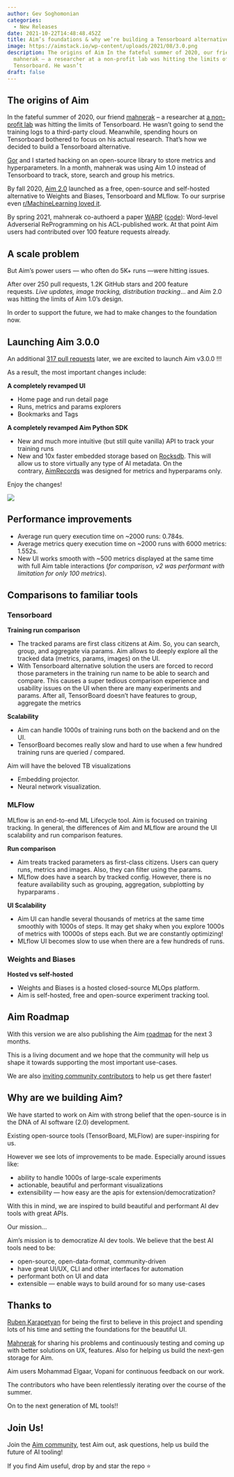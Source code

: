 ```yaml
---
author: Gev Soghomonian
categories:
  - New Releases
date: 2021-10-22T14:48:48.452Z
title: Aim’s foundations & why we’re building a Tensorboard alternative
image: https://aimstack.io/wp-content/uploads/2021/08/3.0.png
description: The origins of Aim In the fateful summer of 2020, our friend
  mahnerak – a researcher at a non-profit lab was hitting the limits of
  Tensorboard. He wasn’t
draft: false
---
```

## The origins of Aim

In the fateful summer of 2020, our friend [mahnerak](https://twitter.com/mahnerak) – a researcher at [a non-profit lab](https://yerevann.com/) was hitting the limits of Tensorboard. He wasn’t going to send the training logs to a third-party cloud. Meanwhile, spending hours on Tensorboard bothered to focus on his actual research. That’s how we decided to build a Tensorboard alternative.

[Gor](https://github.com/gorarakelyan) and I started hacking on an open-source library to store metrics and hyperparameters. In a month, mahnerak was using Aim 1.0 instead of Tensorboard to track, store, search and group his metrics.

By fall 2020, [Aim 2.0](https://aimstack.io/aim-v2-2-0-hugging-face-integration/) launched as a free, open-source and self-hosted alternative to Weights and Biases, Tensorboard and MLflow. To our surprise even [r/MachineLearning loved it](https://www.reddit.com/r/MachineLearning/comments/jfgbij/project_aim_a_supereasy_way_to_record_search_and/).

 By spring 2021, mahnerak co-authoerd a paper [WARP](https://aclanthology.org/2021.acl-long.381/) ([code](https://github.com/yerevann/warp)): Word-level Adverserial ReProgramming on his ACL-published work. At that point Aim users had contributed over 100 feature requests already.

## A scale problem

But Aim’s power users — who often do 5K+ runs —were hitting issues.

After over 250 pull requests, 1.2K GitHub stars and 200 feature requests. *Live updates, image tracking, distribution tracking*… and Aim 2.0 was hitting the limits of Aim 1.0’s design.

In order to support the future, we had to make changes to the foundation now.

## Launching Aim 3.0.0

An additional [317 pull requests](https://github.com/aimhubio/aim/milestone/13?closed=1) later, we are excited to launch Aim v3.0.0 !!!

As a result, the most important changes include:

**A completely revamped UI**

* Home page and run detail page
* Runs, metrics and params explorers
* Bookmarks and Tags

**A completely revamped Aim Python SDK**

* New and much more intuitive (but still quite vanilla) API to track your training runs
* New and 10x faster embedded storage based on [Rocksdb](http://rocksdb.org/). This will allow us to store virtually any type of AI metadata. On the contrary, [AimRecords](https://github.com/aimhubio/aimrecords) was designed for metrics and hyperparams only.

Enjoy the changes!

![](https://aimstack.io/wp-content/uploads/2021/08/changes.gif)

## Performance improvements

* Average run query execution time on ~2000 runs: 0.784s.
* Average metrics query execution time on ~2000 runs with 6000 metrics: 1.552s.
* New UI works smooth with ~500 metrics displayed at the same time with full Aim table interactions (*for comparison, v2 was performant with limitation for only 100 metrics*).

## Comparisons to familiar tools

### Tensorboard

**Training run comparison**

* The tracked params are first class citizens at Aim. So, you can search, group, and aggregate via params. Aim allows to deeply explore all the tracked data (metrics, params, images) on the UI.
* With Tensorboard alternative solution the users are forced to record those parameters in the training run name to be able to search and compare. This causes a super tedious comparison experience and usability issues on the UI when there are many experiments and params. After all, TensorBoard doesn’t have features to group, aggregate the metrics

**Scalability**

* Aim can handle 1000s of training runs both on the backend and on the UI.
* TensorBoard becomes really slow and hard to use when a few hundred training runs are queried / compared.

Aim will have the beloved TB visualizations

* Embedding projector.
* Neural network visualization.

### [](https://github.com/aimhubio/aim#mlflow)MLFlow

MLflow is an end-to-end ML Lifecycle tool. Aim is focused on training tracking. In general, the differences of Aim and MLflow are around the UI scalability and run comparison features.

**Run comparison**

* Aim treats tracked parameters as first-class citizens. Users can query runs, metrics and images. Also, they can filter using the params.
* MLflow does have a search by tracked config. However, there is no feature availability such as grouping, aggregation, subplotting by hyparparams .

**UI Scalability**

* Aim UI can handle several thousands of metrics at the same time smoothly with 1000s of steps. It may get shaky when you explore 1000s of metrics with 10000s of steps each. But we are constantly optimizing!
* MLflow UI becomes slow to use when there are a few hundreds of runs.

### [](https://github.com/aimhubio/aim#weights-and-biases)Weights and Biases

**Hosted vs self-hosted**

* Weights and Biases is a hosted closed-source MLOps platform.
* Aim is self-hosted, free and open-source experiment tracking tool.

## Aim Roadmap[](https://github.com/aimhubio/aim#tensorboard)

With this version we are also publishing the Aim [roadmap](https://github.com/aimhubio/aim#roadmap) for the next 3 months.

This is a living document and we hope that the community will help us shape it towards supporting the most important use-cases.

We are also [inviting community contributors](https://github.com/aimhubio/aim#community) to help us get there faster!

## Why are we building Aim?

We have started to work on Aim with strong belief that the open-source is in the DNA of AI software (2.0) development.

Existing open-source tools (TensorBoard, MLFlow) are super-inspiring for us.

However we see lots of improvements to be made. Especially around issues like:

* ability to handle 1000s of large-scale experiments
* actionable, beautiful and performant visualizations
* extensibility — how easy are the apis for extension/democratization?

With this in mind, we are inspired to build beautiful and performant AI dev tools with great APIs.

Our mission…

Aim’s mission is to democratize AI dev tools. We believe that the best AI tools need to be:

* open-source, open-data-format, community-driven
* have great UI/UX, CLI and other interfaces for automation
* performant both on UI and data
* extensible — enable ways to build around for so many use-cases

## Thanks to

[Ruben Karapetyan](https://twitter.com/roubkar) for being the first to believe in this project and spending lots of his time and setting the foundations for the beautiful UI.

[Mahnerak](https://twitter.com/mahnerak) for sharing his problems and continuously testing and coming up with better solutions on UX, features. Also for helping us build the next-gen storage for Aim.

Aim users Mohammad Elgaar, Vopani for continuous feedback on our work.

The contributors who have been relentlessly iterating over the course of the summer.

On to the next generation of ML tools!!

## Join Us!

Join the [Aim community](https://slack.aimstack.io/), test Aim out, ask questions, help us build the future of AI tooling!

If you find Aim useful, drop by and star the repo ⭐